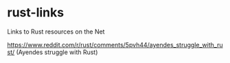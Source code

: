 # rust-links
Links to Rust resources on the Net

https://www.reddit.com/r/rust/comments/5pvh44/ayendes_struggle_with_rust/ (Ayendes struggle with Rust)

